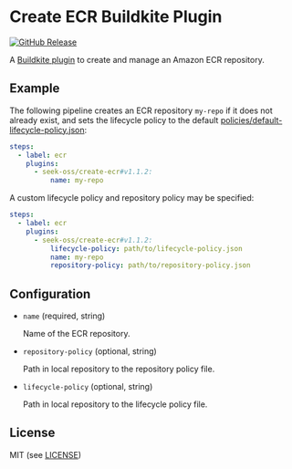 # Create ECR Buildkite Plugin

[![GitHub Release](https://img.shields.io/github/release/seek-oss/create-ecr-buildkite-plugin.svg)](https://github.com/seek-oss/create-ecr-buildkite-plugin/releases)

A [Buildkite plugin](https://buildkite.com/docs/agent/v3/plugins) to create and
manage an Amazon ECR repository.

## Example

The following pipeline creates an ECR repository `my-repo` if it does not
already exist, and sets the lifecycle policy to the default
[policies/default-lifecycle-policy.json](policies/default-lifecycle-policy.json):

```yaml
steps:
  - label: ecr
    plugins:
      - seek-oss/create-ecr#v1.1.2:
          name: my-repo
```

A custom lifecycle policy and repository policy may be specified:

```yaml
steps:
  - label: ecr
    plugins:
      - seek-oss/create-ecr#v1.1.2:
          lifecycle-policy: path/to/lifecycle-policy.json
          name: my-repo
          repository-policy: path/to/repository-policy.json
```

## Configuration

- `name` (required, string)

  Name of the ECR repository.

- `repository-policy` (optional, string)

  Path in local repository to the repository policy file.

- `lifecycle-policy` (optional, string)

  Path in local repository to the lifecycle policy file.

## License

MIT (see [LICENSE](LICENSE))
